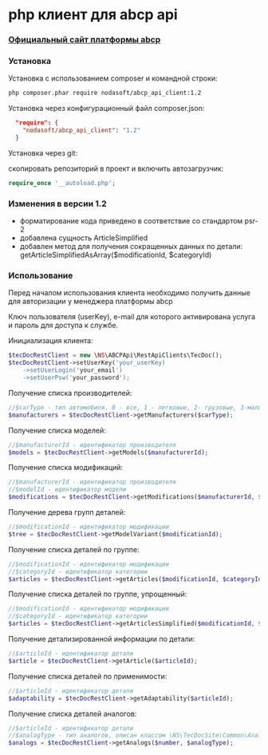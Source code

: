 # php клиент для abcp api

### [Официальный сайт платформы abcp](http://abcp.ru)

### Установка
Установка с использованием composer и командной строки:

```bash
php composer.phar require nodasoft/abcp_api_client:1.2
```

Установка через конфигурационный файл composer.json:

```json
  "require": {
    "nodasoft/abcp_api_client": "1.2"
  }
```

Установка через git:
 
скопировать репозиторий в проект и включить автозагрузчик:

```php
require_once '__autoload.php';
```

### Изменения в версии 1.2

* форматирование кода приведено в соответствие со стандартом psr-2
* добавлена сущность ArticleSimplified
* добавлен метод для получения сокращенных данных по детали: getArticleSimplifiedAsArray($modificationId, $categoryId)

### Использование
Перед началом использования клиента необходимо получить данные для авторизации у менеджера платформы abcp

Ключ пользователя (userKey), e-mail для которого активирована услуга и пароль для доступа к службе.

Инициализация клиента:

```php
$tecDocRestClient = new \NS\ABCPApi\RestApiClients\TecDoc();
$tecDocRestClient->setUserKey('your_userKey)
    ->setUserLogin('your_email')
    ->setUserPsw('your_password');
```

Получение списка производителей:

```php
//$carType - тип автомобиля. 0 - все, 1 - легковые, 2- грузовые, 3-малотонажные
$manufacturers = $tecDocRestClient->getManufacturers($carType);
```

Получение списка моделей:

```php
//$manufacturerId - идентификатор производителя
$models = $tecDocRestClient->getModels($manufacturerId);
```

Получение списка модификаций:

```php
//$manufacturerId - идентификатор производителя
//$modelId - идентификатор модели
$modifications = $tecDocRestClient->getModifications($manufacturerId, $modelId);
```

Получение дерева групп деталей:

```php
//$modificationId - идентификатор модификации
$tree = $tecDocRestClient->getModelVariant($modificationId);
```

Получение списка деталей по группе:

```php
//$modificationId - идентификатор модификации
//$categoryId - идентификатор категории
$articles = $tecDocRestClient->getArticles($modificationId, $categoryId);
```

Получение списка деталей по группе, упрощенный:

```php
//$modificationId - идентификатор модификации
//$categoryId - идентификатор категории
$articles = $tecDocRestClient->getArticlesSimplified($modificationId, $categoryId);
```

Получение детализированной информации по детали:

```php
//$articleId - идентификатор детали
$article = $tecDocRestClient->getArticle($articleId);
````

Получение списка деталей по применимости:

```php
//$articleId - идентификатор детали
$adaptability = $tecDocRestClient->getAdaptability($articleId);
````

Получение списка деталей аналогов:

```php
//$articleId - идентификатор детали
//$analogType - тип аналогов, описан классом \NS\TecDocSite\Common\AnalogTypes
$analogs = $tecDocRestClient->getAnalogs($number, $analogType);
````